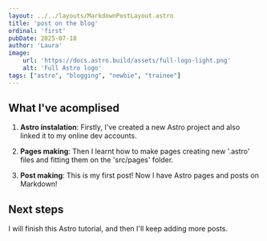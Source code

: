 ```yaml
---
layout: ../../layouts/MarkdownPostLayout.astro
title: 'post on the blog'
ordinal: 'first'
pubDate: 2025-07-18
author: 'Laura'
image:
    url: 'https://docs.astro.build/assets/full-logo-light.png'
    alt: 'Full Astro logo'
tags: ["astro", "blogging", "newbie", "trainee"]
---
```


## What I've acomplised

1. **Astro instalation**: Firstly, I've created a new Astro project and also linked it to my online dev accounts.

2. **Pages making**: Then I learnt how to make pages creating new '.astro' files and fitting them on the 'src/pages' folder.

3. **Post making**: This is my first post! Now I have Astro pages and posts on Markdown!

## Next steps

I will finish this Astro tutorial, and then I'll keep adding more posts. 


